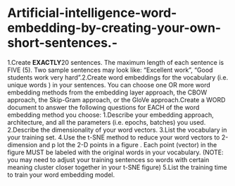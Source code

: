 # Artificial-intelligence-word-embedding-by-creating-your-own-short-sentences.-
1.Create    **EXACTLY**20 sentences. The maximum length of each sentence is FIVE (5). Two sample sentences may look like: “Excellent work”, “Good students work very hard”.2.Create word embeddings for the vocabulary (i.e. unique words  ) in your sentences. You can choose one OR more word embedding methods from the embedding layer approach, the CBOW approach, the Skip-Gram approach, or the GloVe approach.Create a WORD document to answer the following questions for EACH of the word embedding method you choose: 1.Describe your embedding approach, architecture, and all the    parameters (i.e. epochs, batches) you used. 2.Describe the dimensionality of your word vectors.  3.List the vocabulary in your training set. 4.Use   the   t-SNE method to reduce your word vectors to 2-dimension and p  lot the 2-D points in a figure   . Each point (vector) in the figure MUST be labeled with the original words in your vocabulary. (NOTE: you may need to adjust your training sentences so words with certain meaning cluster closer together in your t-SNE figure)    5.List the training time to train your word embedding model. 
